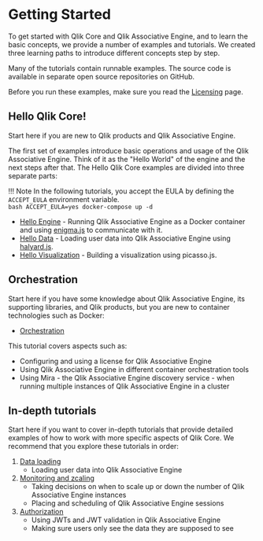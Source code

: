 # Getting Started

To get started with Qlik Core and Qlik Associative Engine, and to learn the basic concepts,
we provide a number of examples and tutorials.
We created three learning paths to introduce different concepts step by step.

Many of the tutorials contain runnable examples.
The source code is available in separate open source repositories on GitHub.

Before you run these examples, make sure you read the [Licensing](./licensing.md) page.

## Hello Qlik Core!

Start here if you are new to Qlik products and Qlik Associative Engine.

The first set of examples introduce basic operations and usage of the Qlik Associative Engine. Think of
it as the "Hello World" of the engine and the next steps after that.
The Hello Qlik Core examples are divided into three separate parts:

!!! Note
    In the following tutorials, you accept the EULA by defining the `ACCEPT_EULA` environment variable.</br>
    ```bash
    ACCEPT_EULA=yes docker-compose up -d
    ```

- [Hello Engine](./tutorials/hello-engine.md) - Running Qlik Associative Engine as a Docker container and using
    [enigma.js](https://github.com/qlik-oss/enigma.js/) to communicate with it.
- [Hello Data](./tutorials/hello-data.md) - Loading user data into Qlik Associative Engine using
    [halyard.js](https://github.com/qlik-oss/halyard.js).
- [Hello Visualization](./tutorials/hello-visualization.md) - Building a visualization using picasso.js.

## Orchestration

Start here if you have some knowledge about Qlik Associative Engine, its supporting libraries,
and Qlik products, but you are new to container technologies such as Docker:

- [Orchestration](./tutorials/orchestration.md)

This tutorial covers aspects such as:

- Configuring and using a license for Qlik Associative Engine
- Using Qlik Associative Engine in different container orchestration tools
- Using Mira - the Qlik Associative Engine discovery service - when running multiple
    instances of Qlik Associative Engine in a cluster

## In-depth tutorials

Start here if you want to cover in-depth tutorials that provide detailed
examples of how to work with more specific aspects of Qlik Core.
We recommend that you explore these tutorials in order:

1. [Data loading](./tutorials/data-loading.md)
    - Loading user data into Qlik Associative Engine
1. [Monitoring and zcaling](./tutorials/scalability/overview.md)
    - Taking decisions on when to scale up or down the number of Qlik Associative Engine instances
    - Placing and scheduling of Qlik Associative Engine sessions
1. [Authorization](./tutorials/authorization.md)
    - Using JWTs and JWT validation in Qlik Associative Engine
    - Making sure users only see the data they are supposed to see
